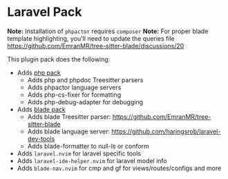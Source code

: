 # Laravel Pack

**Note:** Installation of `phpactor` requires `composer`
**Note:** For proper blade template highlighting, you'll need to update the queries file https://github.com/EmranMR/tree-sitter-blade/discussions/20

This plugin pack does the following:

- Adds [php pack](https://github.com/AstroNvim/astrocommunity/tree/main/lua/astrocommunity/pack/php)
  - Adds php and phpdoc Treesitter parsers
  - Adds phpactor language servers
  - Adds php-cs-fixer for formatting
  - Adds php-debug-adapter for debugging
- Adds [blade pack](https://github.com/AstroNvim/astrocommunity/tree/main/lua/astrocommunity/pack/blade)
  - Adds blade Treesitter parser: https://github.com/EmranMR/tree-sitter-blade
  - Adds blade language server: https://github.com/haringsrob/laravel-dev-tools
  - Adds blade-formatter to null-ls or conform
- Adds `laravel.nvim` for laravel specific tools
- Adds `laravel-ide-helper.nvim` for laravel model info
- Adds `blade-nav.nvim` for cmp and gf for views/routes/configs and more
